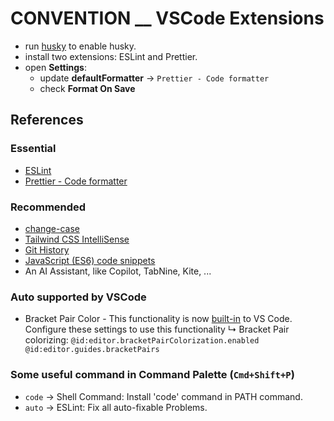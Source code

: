# CONVENTION \_\_ VSCode Extensions

- run [husky](https://typicode.github.io/husky/get-started.html) to enable husky.
- install two extensions: ESLint and Prettier.
- open **Settings**:
  - update **defaultFormatter** → `Prettier - Code formatter`
  - check **Format On Save**

## References

### Essential

- [ESLint](https://marketplace.visualstudio.com/items?itemName=dbaeumer.vscode-eslint)
- [Prettier - Code formatter](https://marketplace.visualstudio.com/items?itemName=esbenp.prettier-vscode)

### Recommended

- [change-case](https://marketplace.visualstudio.com/items?itemName=wmaurer.change-case)
- [Tailwind CSS IntelliSense](https://marketplace.visualstudio.com/items?itemName=bradlc.vscode-tailwindcss)
- [Git History](https://marketplace.visualstudio.com/items?itemName=donjayamanne.githistory)
- [JavaScript (ES6) code snippets](https://marketplace.visualstudio.com/items?itemName=xabikos.JavaScriptSnippets)
- An AI Assistant, like Copilot, TabNine, Kite, ...

### Auto supported by VSCode
- Bracket Pair Color - This functionality is now [built-in](https://code.visualstudio.com/blogs/2021/09/29/bracket-pair-colorization) to VS Code. Configure these settings to use this functionality
  ↳ Bracket Pair colorizing: `@id:editor.bracketPairColorization.enabled @id:editor.guides.bracketPairs`

### Some useful command in Command Palette (`Cmd+Shift+P`)

- `code` → Shell Command: Install 'code' command in PATH command.
- `auto` → ESLint: Fix all auto-fixable Problems.
